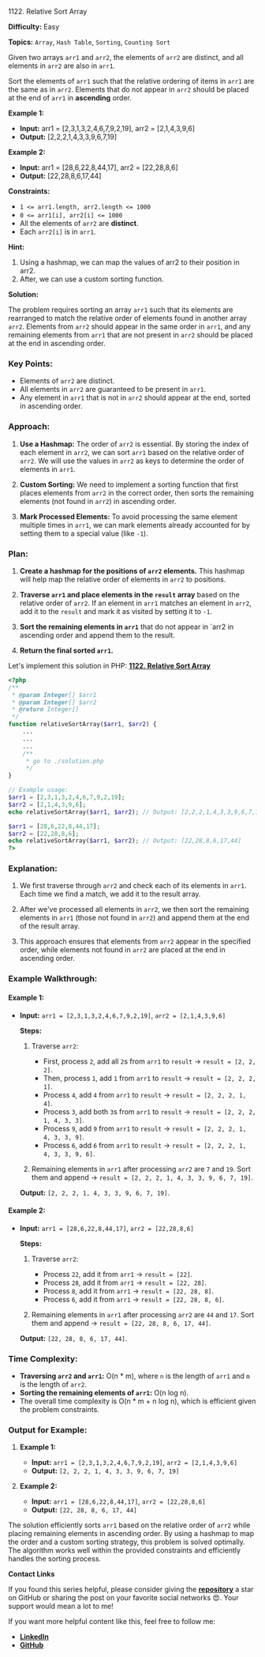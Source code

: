 1122\. Relative Sort Array

**Difficulty:** Easy

**Topics:** `Array`, `Hash Table`, `Sorting`, `Counting Sort`

Given two arrays `arr1` and `arr2`, the elements of `arr2` are distinct, and all elements in `arr2` are also in `arr1`.

Sort the elements of `arr1` such that the relative ordering of items in `arr1` are the same as in `arr2`. Elements that do not appear in `arr2` should be placed at the end of `arr1` in **ascending** order.

**Example 1:**

- **Input:** arr1 = [2,3,1,3,2,4,6,7,9,2,19], arr2 = [2,1,4,3,9,6]
- **Output:** [2,2,2,1,4,3,3,9,6,7,19]

**Example 2:**

- **Input:** arr1 = [28,6,22,8,44,17], arr2 = [22,28,8,6]
- **Output:** [22,28,8,6,17,44]

**Constraints:**

- <code>1 <= arr1.length, arr2.length <= 1000</code>
- <code>0 <= arr1[i], arr2[i] <= 1000</code>
- All the elements of `arr2` are **distinct**.
- Each `arr2[i]` is in `arr1`.


**Hint:**
1. Using a hashmap, we can map the values of arr2 to their position in arr2.
2. After, we can use a custom sorting function.



**Solution:**

The problem requires sorting an array `arr1` such that its elements are rearranged to match the relative order of elements found in another array `arr2`. Elements from `arr2` should appear in the same order in `arr1`, and any remaining elements from `arr1` that are not present in `arr2` should be placed at the end in ascending order.

### **Key Points:**
- Elements of `arr2` are distinct.
- All elements in `arr2` are guaranteed to be present in `arr1`.
- Any element in `arr1` that is not in `arr2` should appear at the end, sorted in ascending order.

### **Approach:**

1. **Use a Hashmap:** The order of `arr2` is essential. By storing the index of each element in `arr2`, we can sort `arr1` based on the relative order of `arr2`. We will use the values in `arr2` as keys to determine the order of elements in `arr1`.

2. **Custom Sorting:** We need to implement a sorting function that first places elements from `arr2` in the correct order, then sorts the remaining elements (not found in `arr2`) in ascending order.

3. **Mark Processed Elements:** To avoid processing the same element multiple times in `arr1`, we can mark elements already accounted for by setting them to a special value (like `-1`).

### **Plan:**

1. **Create a hashmap for the positions of `arr2` elements.** This hashmap will help map the relative order of elements in `arr2` to positions.

2. **Traverse `arr1` and place elements in the `result` array** based on the relative order of `arr2`. If an element in `arr1` matches an element in `arr2`, add it to the `result` and mark it as visited by setting it to `-1`.

3. **Sort the remaining elements in `arr1`** that do not appear in `arr2 in ascending order and append them to the result.

4. **Return the final sorted `arr1`.**

Let's implement this solution in PHP: **[1122. Relative Sort Array](https://github.com/mah-shamim/leet-code-in-php/tree/main/algorithms/001122-relative-sort-array/solution.php)**

```php
<?php
/**
 * @param Integer[] $arr1
 * @param Integer[] $arr2
 * @return Integer[]
 */
function relativeSortArray($arr1, $arr2) {
    ...
    ...
    ...
    /**
     * go to ./solution.php
     */
}

// Example usage:
$arr1 = [2,3,1,3,2,4,6,7,9,2,19];
$arr2 = [2,1,4,3,9,6];
echo relativeSortArray($arr1, $arr2); // Output: [2,2,2,1,4,3,3,9,6,7,19]

$arr1 = [28,6,22,8,44,17];
$arr2 = [22,28,8,6];
echo relativeSortArray($arr1, $arr2); // Output: [22,28,8,6,17,44]
?>
```

### Explanation:

1. We first traverse through `arr2` and check each of its elements in `arr1`. Each time we find a match, we add it to the result array.

2. After we've processed all elements in `arr2`, we then sort the remaining elements in `arr1` (those not found in `arr2`) and append them at the end of the result array.

3. This approach ensures that elements from `arr2` appear in the specified order, while elements not found in `arr2` are placed at the end in ascending order.

### **Example Walkthrough:**

#### Example 1:
- **Input:** `arr1 = [2,3,1,3,2,4,6,7,9,2,19]`, `arr2 = [2,1,4,3,9,6]`

  **Steps:**
    1. Traverse `arr2`:
        - First, process `2`, add all `2`s from `arr1` to `result` → `result = [2, 2, 2]`.
        - Then, process `1`, add `1` from `arr1` to `result` → `result = [2, 2, 2, 1]`.
        - Process `4`, add `4` from `arr1` to `result` → `result = [2, 2, 2, 1, 4]`.
        - Process `3`, add both `3`s from `arr1` to `result` → `result = [2, 2, 2, 1, 4, 3, 3]`.
        - Process `9`, add `9` from `arr1` to `result` → `result = [2, 2, 2, 1, 4, 3, 3, 9]`.
        - Process `6`, add `6` from `arr1` to `result` → `result = [2, 2, 2, 1, 4, 3, 3, 9, 6]`.

    2. Remaining elements in `arr1` after processing `arr2` are `7` and `19`. Sort them and append → `result = [2, 2, 2, 1, 4, 3, 3, 9, 6, 7, 19]`.

  **Output:** `[2, 2, 2, 1, 4, 3, 3, 9, 6, 7, 19]`.

#### Example 2:
- **Input:** `arr1 = [28,6,22,8,44,17]`, `arr2 = [22,28,8,6]`

  **Steps:**
    1. Traverse `arr2`:
        - Process `22`, add it from `arr1` → `result = [22]`.
        - Process `28`, add it from `arr1` → `result = [22, 28]`.
        - Process `8`, add it from `arr1` → `result = [22, 28, 8]`.
        - Process `6`, add it from `arr1` → `result = [22, 28, 8, 6]`.

    2. Remaining elements in `arr1` after processing `arr2` are `44` and `17`. Sort them and append → `result = [22, 28, 8, 6, 17, 44]`.

  **Output:** `[22, 28, 8, 6, 17, 44]`.

### **Time Complexity:**

- **Traversing `arr2` and `arr1`:** O(n * m), where `n` is the length of `arr1` and `m` is the length of `arr2`.
- **Sorting the remaining elements of `arr1`:** O(n log n).
- The overall time complexity is O(n * m + n log n), which is efficient given the problem constraints.

### **Output for Example:**

1. **Example 1:**
    - **Input:** `arr1 = [2,3,1,3,2,4,6,7,9,2,19]`, `arr2 = [2,1,4,3,9,6]`
    - **Output:** `[2, 2, 2, 1, 4, 3, 3, 9, 6, 7, 19]`

2. **Example 2:**
    - **Input:** `arr1 = [28,6,22,8,44,17]`, `arr2 = [22,28,8,6]`
    - **Output:** `[22, 28, 8, 6, 17, 44]`


The solution efficiently sorts `arr1` based on the relative order of `arr2` while placing remaining elements in ascending order. By using a hashmap to map the order and a custom sorting strategy, this problem is solved optimally. The algorithm works well within the provided constraints and efficiently handles the sorting process.

**Contact Links**

If you found this series helpful, please consider giving the **[repository](https://github.com/mah-shamim/leet-code-in-php)** a star on GitHub or sharing the post on your favorite social networks 😍. Your support would mean a lot to me!

If you want more helpful content like this, feel free to follow me:

- **[LinkedIn](https://www.linkedin.com/in/arifulhaque/)**
- **[GitHub](https://github.com/mah-shamim)**
